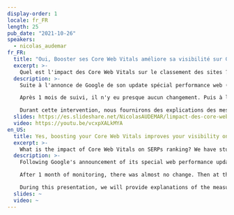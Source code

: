 ```yaml
---
display-order: 1
locale: fr_FR
length: 25
pub_date: "2021-10-26"
speakers:
  - nicolas_audemar
fr_FR:
  title: "Oui, Booster ses Core Web Vitals améliore sa visibilité sur Google"
  excerpt: >-
    Quel est l'impact des Core Web Vitals sur le classement des sites ? C'est ce que nous avons étudié chez SISTRIX, et nous vous partagerons nos résultats.
  description: >-
    Suite à l'annonce de Google de son update spécial performance web ([en savoir plus](https://www.sistrix.fr/blog/google-deploie-la-mise-a-jour-page-experience/)) SISTRIX a engagé des mesures pour suivre les performances d'un échantillon représentatifs de centaines de milliers de sites.

    Après 1 mois de suivi, il n'y eu presque aucun changement. Puis à la fin officielle du déploiement, nous avons découvert que les sites ayant des CWV médiocres ont perdu 3,7 points de pourcentage de moins que la moyenne. Ceux qui en ont de bons ont bondi d'un point ([en savoir plus](https://www.sistrix.fr/blog/mise-a-jour-de-lexperience-des-pages-les-core-web-vitals-sont-un-facteur-de-classement-mesurable/)). 

    Durant cette intervention, nous fournirons des explications des mesures et études réalisés, et prendrons des exemples pour montrer ce qui a été affecté à la hausse ou à la baisse sur les sites.
  slides: https://es.slideshare.net/NicolasAUDEMAR/limpact-des-core-web-vitals-sur-le-seo-we-love-speed-2021-palais-de-la-bourse-lyon
  video: https://youtu.be/vcxpXALkMYA
en_US:
  title: Yes, boosting your Core Web Vitals improves your visibility on Google
  excerpt: >-
    What is the impact of Core Web Vitals on SERPs ranking? We have studied this at SISTRIX, and we will share our results with you!
  description: >-
    Following Google's announcement of its special web performance update SISTRIX engaged in measurements to track the performance of a representative sample of hundreds of thousands of sites.

    After 1 month of monitoring, there was almost no change. Then at the official end of the rollout, we found that sites with poor CWVs lost 3.7 percentage points less than the average. Those with good ones jumped one point ([read more](https://www.sistrix.com/blog/core-web-vitals-is-a-measurable-ranking-factor/)). 

    During this presentation, we will provide explanations of the measurements and studies conducted, and take examples to show what went up or down at the sites.
  slides: ~
  video: ~
---
```

